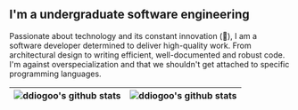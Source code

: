 ## I'm a undergraduate software engineering

Passionate about technology and its constant innovation (🚀), I am a software developer determined to deliver high-quality work. From architectural design to writing efficient, well-documented and robust code. I'm against overspecialization and that we shouldn't get attached to specific programming languages.

| ![ddiogoo's github stats](https://github-readme-stats.vercel.app/api?username=ddiogoo&show_icons=true&theme=dark&include_all_commits=true) | ![ddiogoo's github stats](https://github-readme-stats.vercel.app/api/top-langs/?username=ddiogoo&layout=compact&langs_count=6&theme=dark) |
|-----------------------------------------------------------------------------------------------------------------------------------------------|----------------------------------------------------------------------------------------------------------------------------------------------|
